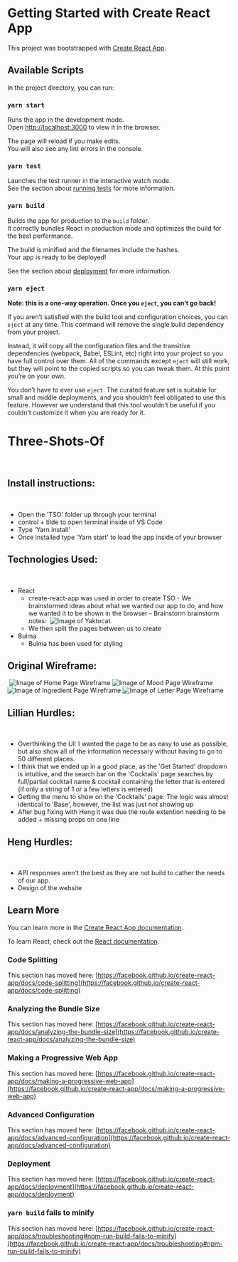 # Getting Started with Create React App

This project was bootstrapped with [Create React App](https://github.com/facebook/create-react-app).

## Available Scripts

In the project directory, you can run:

### `yarn start`

Runs the app in the development mode.\
Open [http://localhost:3000](http://localhost:3000) to view it in the browser.

The page will reload if you make edits.\
You will also see any lint errors in the console.

### `yarn test`

Launches the test runner in the interactive watch mode.\
See the section about [running tests](https://facebook.github.io/create-react-app/docs/running-tests) for more information.

### `yarn build`

Builds the app for production to the `build` folder.\
It correctly bundles React in production mode and optimizes the build for the best performance.

The build is minified and the filenames include the hashes.\
Your app is ready to be deployed!

See the section about [deployment](https://facebook.github.io/create-react-app/docs/deployment) for more information.

### `yarn eject`

**Note: this is a one-way operation. Once you `eject`, you can’t go back!**

If you aren’t satisfied with the build tool and configuration choices, you can `eject` at any time. This command will remove the single build dependency from your project.

Instead, it will copy all the configuration files and the transitive dependencies (webpack, Babel, ESLint, etc) right into your project so you have full control over them. All of the commands except `eject` will still work, but they will point to the copied scripts so you can tweak them. At this point you’re on your own.

You don’t have to ever use `eject`. The curated feature set is suitable for small and middle deployments, and you shouldn’t feel obligated to use this feature. However we understand that this tool wouldn’t be useful if you couldn’t customize it when you are ready for it.

# Three-Shots-Of

​

## Install instructions:

​

- Open the 'TSO' folder up through your terminal
  ​
- control + tilde to open terminal inside of VS Code
- Type 'Yarn install'
- Once installed type 'Yarn start' to load the app inside of your browser
  ​

## Technologies Used:

​

- React
  ​
  - create-react-app was used in order to create TSO - We brainstormed ideas about what we wanted our app to do, and how we wanted it to be shown in the browser - Brainstorm brainstorm notes:
    ​
    ![Image of Yaktocat](https://i.imgur.com/anN795a.png)
    ​
  - We then split the pages between us to create
    ​
- Bulma
  - Bulma has been used for styling
    ​

## Original Wireframe:

​
![Image of Home Page Wireframe](https://i.imgur.com/hidwVQ4.png)
![Image of Mood Page Wireframe](https://i.imgur.com/1nlF6IA.png)
![Image of Ingredient Page Wireframe](https://i.imgur.com/tpcxQOO.png)
![Image of Letter Page Wireframe](https://i.imgur.com/kPK6xmQ.png)
​

## Lillian Hurdles:

​

- Overthinking the UI: I wanted the page to be as easy to use as possible, but also show all of the information necessary without having to go to 50 different places.
- I think that we ended up in a good place, as the 'Get Started' dropdown is intuitive, and the search bar on the 'Cocktails' page searches by full/partial cocktail name & cocktail containing the letter that is entered (if only a string of 1 or a few letters is entered)
- Getting the menu to show on the 'Cocktails' page. The logic was almost identical to 'Base', however, the list was just not showing up
- After bug fixing with Heng it was due the route extention needing to be added + missing props on one line
  ​

## Heng Hurdles:

​

- API responses aren't the best as they are not build to cather the needs of our app.
- Design of the website

## Learn More

You can learn more in the [Create React App documentation](https://facebook.github.io/create-react-app/docs/getting-started).

To learn React, check out the [React documentation](https://reactjs.org/).

### Code Splitting

This section has moved here: [https://facebook.github.io/create-react-app/docs/code-splitting](https://facebook.github.io/create-react-app/docs/code-splitting)

### Analyzing the Bundle Size

This section has moved here: [https://facebook.github.io/create-react-app/docs/analyzing-the-bundle-size](https://facebook.github.io/create-react-app/docs/analyzing-the-bundle-size)

### Making a Progressive Web App

This section has moved here: [https://facebook.github.io/create-react-app/docs/making-a-progressive-web-app](https://facebook.github.io/create-react-app/docs/making-a-progressive-web-app)

### Advanced Configuration

This section has moved here: [https://facebook.github.io/create-react-app/docs/advanced-configuration](https://facebook.github.io/create-react-app/docs/advanced-configuration)

### Deployment

This section has moved here: [https://facebook.github.io/create-react-app/docs/deployment](https://facebook.github.io/create-react-app/docs/deployment)

### `yarn build` fails to minify

This section has moved here: [https://facebook.github.io/create-react-app/docs/troubleshooting#npm-run-build-fails-to-minify](https://facebook.github.io/create-react-app/docs/troubleshooting#npm-run-build-fails-to-minify)
